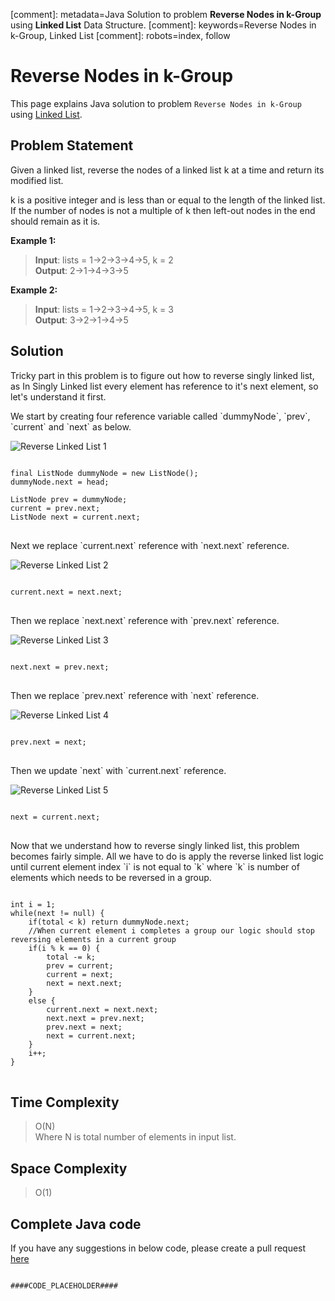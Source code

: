 [comment]: metadata=Java Solution to problem <strong>Reverse Nodes in k-Group</strong> using <strong>Linked List</strong> Data Structure.
[comment]: keywords=Reverse Nodes in k-Group, Linked List
[comment]: robots=index, follow






<h1>Reverse Nodes in k-Group</h1>
<p>
This page explains Java solution to problem <code class="inline">Reverse Nodes in k-Group</code> using <a href="https://www.codingcargo.com/what-is-linked-list" class="absolute" target="_blank" rel="noopener noreferrer">Linked List</a>.
</p>





<h2 class="heading">Problem Statement</h2>
<p>
Given a linked list, reverse the nodes of a linked list k at a time and return its modified list.
</p>
<p>
k is a positive integer and is less than or equal to the length of the linked list. If the number of nodes is not a multiple of k then left-out nodes in the end should remain as it is.
</p>





<b>Example 1:</b>
<blockquote>
<p>
<b>Input</b>: lists = 1->2->3->4->5,  k = 2<br/>
<b>Output</b>: 2->1->4->3->5<br />
</p>
</blockquote>

<b>Example 2:</b>
<blockquote>
<p>
<b>Input</b>: lists = 1->2->3->4->5,  k = 3<br/>
<b>Output</b>: 3->2->1->4->5<br />
</p>
</blockquote>





<h2 class="heading">Solution</h2>
<p>
Tricky part in this problem is to figure out how to reverse singly linked list, as In Singly Linked list every element has reference to it's next element, so let's understand it first.
</p>
<p>
We start by creating four reference variable called `dummyNode`, `prev`, `current` and `next` as below.
</p>
<img src="####BASEURL####reverse-linked-list/reverse-1.png" alt="Reverse Linked List 1" /> 
<pre>
<code class="language-java">
final ListNode dummyNode = new ListNode();
dummyNode.next = head;<br />
ListNode prev = dummyNode;
current = prev.next;
ListNode next = current.next;
</code>
</pre>


<p class="paragraph-heading">
Next we replace `current.next` reference with `next.next` reference.
</p>
<img src="####BASEURL####reverse-linked-list/reverse-2.png" alt="Reverse Linked List 2" /> 
<pre>
<code class="language-java">
current.next = next.next;
</code>
</pre>


<p class="paragraph-heading">
Then we replace `next.next` reference with `prev.next` reference.
</p>
<img src="####BASEURL####reverse-linked-list/reverse-3.png" alt="Reverse Linked List 3" /> 
<pre>
<code class="language-java">
next.next = prev.next;
</code>
</pre>


<p class="paragraph-heading">
Then we replace `prev.next` reference with `next` reference.
</p>
<img src="####BASEURL####reverse-linked-list/reverse-4.png" alt="Reverse Linked List 4" /> 
<pre>
<code class="language-java">
prev.next = next;
</code>
</pre>


<p class="paragraph-heading">
Then we update `next` with `current.next` reference.
</p>
<img src="####BASEURL####reverse-linked-list/reverse-5.png" alt="Reverse Linked List 5" /> 
<pre>
<code class="language-java">
next = current.next;
</code>
</pre>


<p class="paragraph-heading">
Now that we understand how to reverse singly linked list, this problem becomes fairly simple. All we have to do is apply the reverse linked list logic until current element index `i` is not equal to `k` where `k` is number of elements which needs to be reversed in a group.
</p>
<pre>
<code class="language-java">
int i = 1;
while(next != null) {
    if(total &lt; k) return dummyNode.next;
    //When current element i completes a group our logic should stop reversing elements in a current group
    if(i % k == 0) {
        total -= k;
        prev = current;
        current = next;
        next = next.next;
    }
    else {
        current.next = next.next;
        next.next = prev.next;
        prev.next = next;
        next = current.next;
    }
    i++;
}
</code>
</pre>


<h2 class="heading">Time Complexity</h2>
<blockquote>
<p>
O(N) <br />
Where N is total number of elements in input list. 
</p>
</blockquote>




<h2 class="heading">Space Complexity</h2>
<blockquote>
<p>
O(1)
</p>
</blockquote>




<h2 class="heading">Complete Java code</h2>
If you have any suggestions in below code, please create a pull request <a href="####LINK_PLACEHOLDER####" target="_blank" rel="noopener noreferrer" class="absolute">here</a>
<pre>
<code class="language-java">
####CODE_PLACEHOLDER####
</code>
</pre>